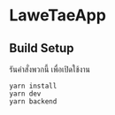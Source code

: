 # LaweTaeApp

## Build Setup

รันคำสั่งพวกนี้ เพื่อเปิดใช้งาน
```
yarn install
yarn dev
yarn backend
```
